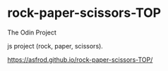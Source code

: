 # rock-paper-scissors-TOP
The Odin Project

js project (rock, paper, scissors).


https://asfrod.github.io/rock-paper-scissors-TOP/
